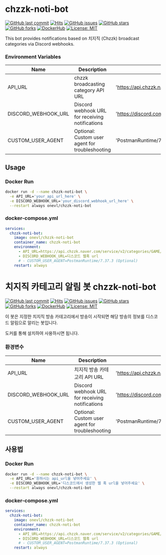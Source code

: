# chzzk-noti-bot

[![GitHub last commit](https://img.shields.io/github/last-commit/1-vL/chzzk-noti-bot)](https://github.com/1-vL/chzzk-noti-bot)
[![Hits](https://hits.seeyoufarm.com/api/count/incr/badge.svg?url=https%3A%2F%2Fgithub.com%2F1-vL%2Fchzzk-noti-bot%2Fhit-counter&count_bg=%2379C83D&title_bg=%23555555&icon=&icon_color=%23E7E7E7&title=hits&edge_flat=false)](https://github.com/1-vL/chzzk-noti-bot)
[![GitHub issues](https://img.shields.io/github/issues/1-vL/chzzk-noti-bot)](https://github.com/1-vL/chzzk-noti-bot/issues)
[![GitHub stars](https://img.shields.io/github/stars/1-vL/chzzk-noti-bot)](https://github.com/1-vL/chzzk-noti-bot/stargazers)
[![GitHub forks](https://img.shields.io/github/forks/1-vL/chzzk-noti-bot)](https://github.com/1-vL/chzzk-noti-bot/network)
[![DockerHub](https://img.shields.io/docker/pulls/onevl/chzzk-noti-bot.svg)](https://hub.docker.com/r/onevl/chzzk-noti-bot)
[![License: MIT](https://img.shields.io/badge/License-MIT-yellow.svg)](https://opensource.org/licenses/MIT)

This bot provides notifications based on 치지직 (Chzzk) broadcast categories via Discord webhooks.

### Environment Variables

| Name                | Description                                     | Example Value                                                                      | Required |
| ------------------- | ----------------------------------------------- | ---------------------------------------------------------------------------------- | -------- |
| API_URL             | chzzk broadcasting category API URL             | 'https://api.chzzk.naver.com/service/v2/categories/GAME/Tabletop_Simulator/lives?' | ✅ true  |
| DISCORD_WEBHOOK_URL | Discord webhook URL for receiving notifications | 'https://discord.com/api/webhooks/your-webhook-id/your-webhook-token'              | ✅ true  |
| CUSTOM_USER_AGENT   | Optional: Custom user agent for troubleshooting | 'PostmanRuntime/7.37.3'                                                            | ❌ false |

## Usage

### Docker Run

```bash
docker run -d --name chzzk-noti-bot \
  -e API_URL='your_api_url_here' \
  -e DISCORD_WEBHOOK_URL='your_discord_webhook_url_here' \
  --restart always onevl/chzzk-noti-bot
```

### docker-compose.yml

```yaml
services:
  chzzk-noti-bot:
    image: onevl/chzzk-noti-bot
    container_name: chzzk-noti-bot
    environment:
      - API_URL=https://api.chzzk.naver.com/service/v2/categories/GAME/Tabletop_Simulator/lives?
      - DISCORD_WEBHOOK_URL=디스코드 웹훅 url
      # - CUSTOM_USER_AGENT=PostmanRuntime/7.37.3 (Optional)
    restart: always
```

# 치지직 카테고리 알림 봇 chzzk-noti-bot

[![GitHub last commit](https://img.shields.io/github/last-commit/1-vL/chzzk-noti-bot)](https://github.com/1-vL/chzzk-noti-bot)
[![Hits](https://hits.seeyoufarm.com/api/count/incr/badge.svg?url=https%3A%2F%2Fgithub.com%2F1-vL%2Fchzzk-noti-bot%2Fhit-counter&count_bg=%2379C83D&title_bg=%23555555&icon=&icon_color=%23E7E7E7&title=hits&edge_flat=false)](https://github.com/1-vL/chzzk-noti-bot)
[![GitHub issues](https://img.shields.io/github/issues/1-vL/chzzk-noti-bot)](https://github.com/1-vL/chzzk-noti-bot/issues)
[![GitHub stars](https://img.shields.io/github/stars/1-vL/chzzk-noti-bot)](https://github.com/1-vL/chzzk-noti-bot/stargazers)
[![GitHub forks](https://img.shields.io/github/forks/1-vL/chzzk-noti-bot)](https://github.com/1-vL/chzzk-noti-bot/network)
[![DockerHub](https://img.shields.io/docker/pulls/onevl/chzzk-noti-bot.svg)](https://hub.docker.com/r/onevl/chzzk-noti-bot)
[![License: MIT](https://img.shields.io/badge/License-MIT-yellow.svg)](https://opensource.org/licenses/MIT)

이 봇은 지정한 치지직 방송 카테고리에서 방송이 시작되면 해당 방송의 정보를 디스코드 알림으로 알리는 봇입니다.

도커를 통해 설치하여 사용하시면 됩니다.

### 환경변수

| Name                | Description                                     | Example Value                                                                      | Required |
| ------------------- | ----------------------------------------------- | ---------------------------------------------------------------------------------- | -------- |
| API_URL             | 치지직 방송 카테고리 API URL                    | 'https://api.chzzk.naver.com/service/v2/categories/GAME/Tabletop_Simulator/lives?' | ✅ true  |
| DISCORD_WEBHOOK_URL | Discord webhook URL for receiving notifications | 'https://discord.com/api/webhooks/your-webhook-id/your-webhook-token'              | ✅ true  |
| CUSTOM_USER_AGENT   | Optional: Custom user agent for troubleshooting | 'PostmanRuntime/7.37.3'                                                            | ❌ false |

## 사용법

### Docker Run

```bash
docker run -d --name chzzk-noti-bot \
  -e API_URL='원하시는 api_url을 넣어주세요' \
  -e DISCORD_WEBHOOK_URL='디스코드에서 생성한 웹 훅 url을 넣어주세요' \
  --restart always onevl/chzzk-noti-bot
```

### docker-compose.yml

```yaml
services:
  chzzk-noti-bot:
    image: onevl/chzzk-noti-bot
    container_name: chzzk-noti-bot
    environment:
      - API_URL=https://api.chzzk.naver.com/service/v2/categories/GAME/Tabletop_Simulator/lives?
      - DISCORD_WEBHOOK_URL=디스코드 웹훅 url
      # - CUSTOM_USER_AGENT=PostmanRuntime/7.37.3 (Optional)
    restart: always
```
